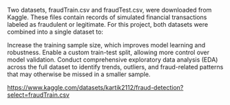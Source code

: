 Two datasets, fraudTrain.csv and fraudTest.csv, were downloaded from Kaggle. These files contain records of simulated financial transactions labeled as fraudulent or legitimate. For this project, both datasets were combined into a single dataset to:

Increase the training sample size, which improves model learning and robustness.
Enable a custom train-test split, allowing more control over model validation.
Conduct comprehensive exploratory data analysis (EDA) across the full dataset to identify trends, outliers, and fraud-related patterns that may otherwise be missed in a smaller sample.



https://www.kaggle.com/datasets/kartik2112/fraud-detection?select=fraudTrain.csv
